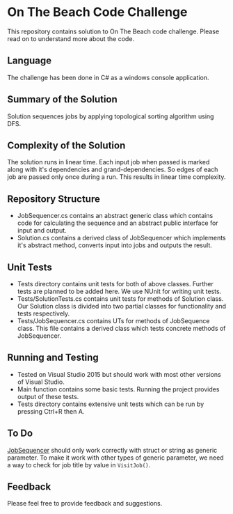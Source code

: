 # On The Beach Code Challenge
This repository contains solution to On The Beach code challenge. Please read on to understand more about the code.

## Language
The challenge has been done in C# as a windows console application.

## Summary of the Solution
Solution sequences jobs by applying topological sorting algorithm using DFS.

## Complexity of the Solution
The solution runs in linear time. Each input job when passed is marked along with it's dependencies and grand-dependencies. So edges of each job are passed only once during a run. This results in linear time complexity.

## Repository Structure
 - JobSequencer.cs contains an abstract generic class which contains code for calculating the sequence and an abstract public interface for input and output. 
 - Solution.cs contains a derived class of JobSequencer which implements it's abstract method, converts input into jobs and outputs the result.

## Unit Tests
 - Tests directory contains unit tests for both of above classes. Further tests are planned to be added here. We use NUnit for writing unit tests.
 - Tests/SolutionTests.cs contains unit tests for methods of Solution class. Our Solution class is divided into two partial classes for functionality and tests respectively.
 - Tests/JobSequencer.cs contains UTs for methods of JobSequence class. This file contains a derived class which tests concrete methods of JobSequencer.
 
## Running and Testing
- Tested on Visual Studio 2015 but should work with most other versions of Visual Studio.
- Main function contains some basic tests. Running the project provides output of these tests.
- Tests directory contains extensive unit tests which can be run by pressing Ctrl+R then A.

## To Do
[JobSequencer](OnTheBeachChallenge/Src/JobSequencer.cs) should only work correctly with struct or string as generic parameter. To make it work with other types of generic parameter, we need a way to check for job title by value in `VisitJob()`. 

## Feedback
Please feel free to provide feedback and suggestions.

